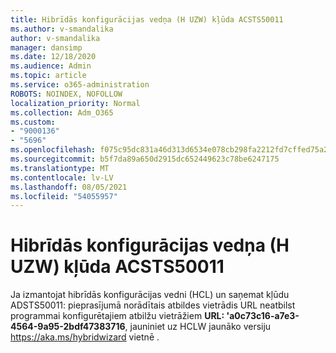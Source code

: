 ```yaml
---
title: Hibrīdās konfigurācijas vedņa (H UZW) kļūda ACSTS50011
ms.author: v-smandalika
author: v-smandalika
manager: dansimp
ms.date: 12/18/2020
ms.audience: Admin
ms.topic: article
ms.service: o365-administration
ROBOTS: NOINDEX, NOFOLLOW
localization_priority: Normal
ms.collection: Adm_O365
ms.custom:
- "9000136"
- "5696"
ms.openlocfilehash: f075c95dc831a46d313d6534e078cb298fa2212fd7cffed75a2953e7e80603a9
ms.sourcegitcommit: b5f7da89a650d2915dc652449623c78be6247175
ms.translationtype: MT
ms.contentlocale: lv-LV
ms.lasthandoff: 08/05/2021
ms.locfileid: "54055957"
---
```

# <a name="hybrid-configuration-wizard-hcw-error-acsts50011"></a>Hibrīdās konfigurācijas vedņa (H UZW) kļūda ACSTS50011

Ja izmantojat hibrīdās konfigurācijas vedni (HCL) un saņemat kļūdu ADSTS50011: pieprasījumā norādītais atbildes vietrādis URL neatbilst programmai konfigurētajiem atbilžu vietrāžiem **URL: 'a0c73c16-a7e3-4564-9a95-2bdf47383716**, jauniniet uz HCLW jaunāko versiju https://aka.ms/hybridwizard vietnē .




